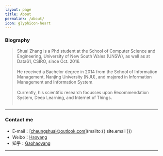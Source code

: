 ```yaml
---
layout: page
title: About
permalink: /about/
icon: glyphicon-heart
---
```


### Biography

> Shuai Zhang is a Phd student at the School of Computer Science and Engineering, University of New South Wales (UNSW), as well as at Data61, CSIRO, since Oct. 2016.<br><br>
He received a Bachelor degree in 2014 from the School of Information Management, Nanjing University (NJU), and majored in Information Management and Information System.<br><br>
Currently, his scientific research focusses upon Recommendation System, Deep Learning, and Internet of Things. <br><br>

---

### Contact me

* E-mail：[cheungshuai@outlook.com](mailto:{{ site.email }})
* Weibo：[Haoyang](http://weibo.com/3115521wh)
* 知乎：[Gaohaoyang](http://www.zhihu.com/people/gaohaoyang)

---

